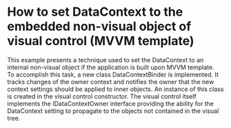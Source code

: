 # How to set DataContext to the embedded non-visual object of visual control (MVVM template)


<p>This example presents a technique used to set the DataContext to an internal non-visual object if the application is built upon MVVM template. <br />
To accomplish this task, a new class DataContextBinder is implemented. It tracks changes of the owner context and notifies the owner that the new context settings should be applied to inner objects. An instance of this class is created in the visual control constructor. The visual control itself implements the IDataContextOwner interface providing the ability for the DataContext setting to propagate to the objects not contained in the visual tree.<br />
</p>

<br/>



